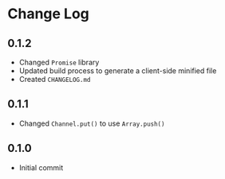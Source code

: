 # Change Log

## 0.1.2
- Changed `Promise` library
- Updated build process to generate a client-side minified file
- Created `CHANGELOG.md`

## 0.1.1
- Changed `Channel.put()` to use `Array.push()`

## 0.1.0
- Initial commit